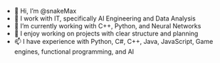 - 👋 Hi, I’m @snakeMax
- 👀 I work with IT, specifically AI Engineering and Data Analysis
- 🌱 I’m currently working with C++, Python, and Neural Networks
- 💞️ I enjoy working on projects with clear structure and planning
- 📫 I have experience with Python, C#, C++, Java, JavaScript, Game engines, functional programming, and AI
